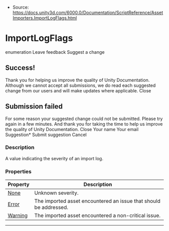 * Source: https://docs.unity3d.com/6000.0/Documentation/ScriptReference/AssetImporters.ImportLogFlags.html

# ImportLogFlags
enumeration
Leave feedback
Suggest a change
## Success!
Thank you for helping us improve the quality of Unity Documentation. Although we cannot accept all submissions, we do read each suggested change from our users and will make updates where applicable.
Close
## Submission failed
For some reason your suggested change could not be submitted. Please <a>try again</a> in a few minutes. And thank you for taking the time to help us improve the quality of Unity Documentation.
Close
Your name Your email Suggestion* Submit suggestion
Cancel
### Description
A value indicating the severity of an import log.
### Properties
Property | Description  
---|---  
[None](https://docs.unity3d.com/6000.0/Documentation/ScriptReference/AssetImporters.ImportLogFlags.None.html) | Unknown severity.  
[Error](https://docs.unity3d.com/6000.0/Documentation/ScriptReference/AssetImporters.ImportLogFlags.Error.html) | The imported asset encountered an issue that should be addressed.  
[Warning](https://docs.unity3d.com/6000.0/Documentation/ScriptReference/AssetImporters.ImportLogFlags.Warning.html) | The imported asset encountered a non-critical issue.  
* * *
